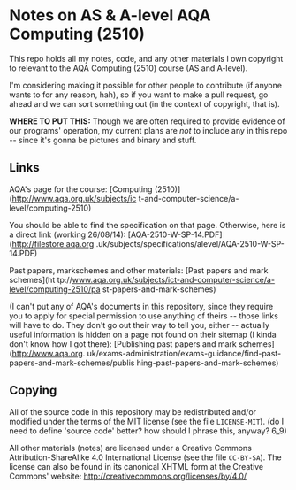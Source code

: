 Notes on AS & A-level AQA Computing (2510)
==========================================

This repo holds all my notes, code, and any other materials I own copyright to
relevant to the AQA Computing (2510) course (AS and A-level).

I'm considering making it possible for other people to contribute (if anyone
wants to for any reason, hah), so if you want to make a pull request, go ahead
and we can sort something out (in the context of copyright, that is).

**WHERE TO PUT THIS:**
Though we are often required to provide evidence of our programs' operation,
my current plans are *not* to include any in this repo -- since it's gonna be
pictures and binary and stuff.


Links
-----

AQA's page for the course: [Computing (2510)](http://www.aqa.org.uk/subjects/ic
t-and-computer-science/a-level/computing-2510)

You should be able to find the specification on that page. Otherwise, here is a
direct link (working 26/08/14): [AQA-2510-W-SP-14.PDF](http://filestore.aqa.org
.uk/subjects/specifications/alevel/AQA-2510-W-SP-14.PDF)

Past papers, markschemes and other materials: [Past papers and mark schemes](ht
tp://www.aqa.org.uk/subjects/ict-and-computer-science/a-level/computing-2510/pa
st-papers-and-mark-schemes)

(I can't put any of AQA's documents in this repository, since they require you
to apply for special permission to use anything of theirs -- those links will
have to do. They don't go out their way to tell you, either -- actually useful
information is hidden on a page not found on their sitemap (I kinda don't know
how I got there): [Publishing past papers and mark schemes](http://www.aqa.org.
uk/exams-administration/exams-guidance/find-past-papers-and-mark-schemes/publis
hing-past-papers-and-mark-schemes)


Copying
-------

All of the source code in this repository may be redistributed and/or modified
under the terms of the MIT license (see the file `LICENSE-MIT`). (do I need to
define 'source code' better? how should I phrase this, anyway? 6_9)

All other materials (notes) are licensed under a Creative Commons
Attribution-ShareAlike 4.0 International License (see the file `CC-BY-SA`). The
license can also be found in its canonical XHTML form at the Creative Commons'
website: http://creativecommons.org/licenses/by/4.0/
